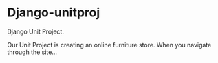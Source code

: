 # Django-unitproj
Django Unit Project.

Our Unit Project is creating an online furniture store. When you navigate through the site...
